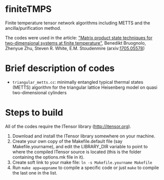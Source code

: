 # finiteTMPS
Finite temperature tensor network algorithms including METTS and the ancilla/purification method.

The codes were used in the article:
["Matrix product state techniques for two-dimensional systems at finite temperature"](https://arxiv.org/abs/1705.05578), Benedikt Bruognolo, Zhenyue Zhu, Steven R. White, E.M. Stoudenmire (arxiv:[1705.05578](https://arxiv.org/abs/1705.05578))

# Brief description of codes

- `triangular_metts.cc`: minimally entangled typical thermal states (METTS) algorithm for the 
  triangular lattice Heisenberg model on quasi two-dimensional cylinders


# Steps to build

All of the codes require the ITensor library (http://itensor.org). 

1. Download and install the ITensor library somewhere on your machine.
2. Create your own copy of the Makefile.default file (say Makefile.yourname), 
   and edit the LIBRARY_DIR variable to point to where the compiled ITensor source is located (this is 
   the folder containing the options.mk file in it).
3. Create soft link to your make file: `ln -s Makefile.yourname Makefile`
4. Run `make app=appname` to compile a specific code or just `make` to compile the last one in the list.
